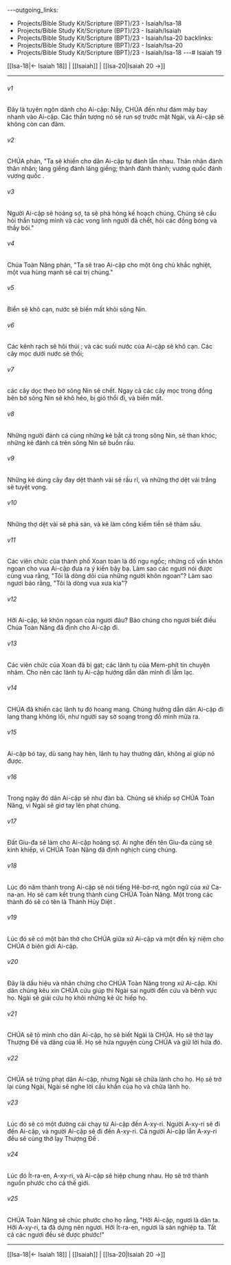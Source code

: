 ---outgoing_links:
  - Projects/Bible Study Kit/Scripture (BPT)/23 - Isaiah/Isa-18
  - Projects/Bible Study Kit/Scripture (BPT)/23 - Isaiah/Isaiah
  - Projects/Bible Study Kit/Scripture (BPT)/23 - Isaiah/Isa-20
backlinks:
  - Projects/Bible Study Kit/Scripture (BPT)/23 - Isaiah/Isa-20
  - Projects/Bible Study Kit/Scripture (BPT)/23 - Isaiah/Isa-18
---# Isaiah 19

[[Isa-18|← Isaiah 18]] | [[Isaiah]] | [[Isa-20|Isaiah 20 →]]
***



###### v1 
Đây là tuyên ngôn dành cho Ai-cập: Nầy, CHÚA đến như đám mây bay nhanh vào Ai-cập. Các thần tượng nó sẽ run sợ trước mặt Ngài, và Ai-cập sẽ không còn can đảm. 

###### v2 
CHÚA phán, "Ta sẽ khiến cho dân Ai-cập tự đánh lẫn nhau. Thân nhân đánh thân nhân; láng giềng đánh láng giềng; thành đánh thành; vương quốc đánh vương quốc . 

###### v3 
Người Ai-cập sẽ hoảng sợ, ta sẽ phá hỏng kế hoạch chúng. Chúng sẽ cầu hỏi thần tượng mình và các vong linh người đã chết, hỏi các đồng bóng và thầy bói." 

###### v4 
Chúa Toàn Năng phán, "Ta sẽ trao Ai-cập cho một ông chủ khắc nghiệt, một vua hùng mạnh sẽ cai trị chúng." 

###### v5 
Biển sẽ khô cạn, nước sẽ biến mất khỏi sông Nin. 

###### v6 
Các kênh rạch sẽ hôi thúi ; và các suối nước của Ai-cập sẽ khô cạn. Các cây mọc dưới nước sẽ thối; 

###### v7 
các cây dọc theo bờ sông Nin sẽ chết. Ngay cả các cây mọc trong đồng bên bờ sông Nin sẽ khô héo, bị gió thổi đi, và biến mất. 

###### v8 
Những người đánh cá cùng những kẻ bắt cá trong sông Nin, sẽ than khóc; những kẻ đánh cá trên sông Nin sẽ buồn rầu. 

###### v9 
Những kẻ dùng cây đay dệt thành vải sẽ rầu rĩ, và những thợ dệt vải trắng sẽ tuyệt vọng. 

###### v10 
Những thợ dệt vải sẽ phá sản, và kẻ làm công kiếm tiền sẽ thảm sầu. 

###### v11 
Các viên chức của thành phố Xoan toàn là đồ ngu ngốc; những cố vấn khôn ngoan cho vua Ai-cập đưa ra ý kiến bậy bạ. Làm sao các ngươi nói được cùng vua rằng, "Tôi là dòng dõi của những người khôn ngoan"? Làm sao ngươi bảo rằng, "Tôi là dòng vua xưa kia"? 

###### v12 
Hỡi Ai-cập, kẻ khôn ngoan của ngươi đâu? Bảo chúng cho ngươi biết điều Chúa Toàn Năng đã định cho Ai-cập đi. 

###### v13 
Các viên chức của Xoan đã bị gạt; các lãnh tụ của Mem-phít tin chuyện nhảm. Cho nên các lãnh tụ Ai-cập hướng dẫn dân mình đi lầm lạc. 

###### v14 
CHÚA đã khiến các lãnh tụ đó hoang mang. Chúng hướng dẫn dân Ai-cập đi lang thang không lối, như người say sờ soạng trong đồ mình mửa ra. 

###### v15 
Ai-cập bó tay, dù sang hay hèn, lãnh tụ hay thường dân, không ai giúp nó được. 

###### v16 
Trong ngày đó dân Ai-cập sẽ như đàn bà. Chúng sẽ khiếp sợ CHÚA Toàn Năng, vì Ngài sẽ giơ tay lên phạt chúng. 

###### v17 
Đất Giu-đa sẽ làm cho Ai-cập hoảng sợ. Ai nghe đến tên Giu-đa cũng sẽ kinh khiếp, vì CHÚA Toàn Năng đã định nghịch cùng chúng. 

###### v18 
Lúc đó năm thành trong Ai-cập sẽ nói tiếng Hê-bơ-rơ, ngôn ngữ của xứ Ca-na-an. Họ sẽ cam kết trung thành cùng CHÚA Toàn Năng. Một trong các thành đó sẽ có tên là Thành Hủy Diệt . 

###### v19 
Lúc đó sẽ có một bàn thờ cho CHÚA giữa xứ Ai-cập và một đền kỷ niệm cho CHÚA ở biên giới Ai-cập. 

###### v20 
Đây là dấu hiệu và nhân chứng cho CHÚA Toàn Năng trong xứ Ai-cập. Khi dân chúng kêu xin CHÚA cứu giúp thì Ngài sai người đến cứu và bênh vực họ. Ngài sẽ giải cứu họ khỏi những kẻ ức hiếp họ. 

###### v21 
CHÚA sẽ tỏ mình cho dân Ai-cập, họ sẽ biết Ngài là CHÚA. Họ sẽ thờ lạy Thượng Đế và dâng của lễ. Họ sẽ hứa nguyện cùng CHÚA và giữ lời hứa đó. 

###### v22 
CHÚA sẽ trừng phạt dân Ai-cập, nhưng Ngài sẽ chữa lành cho họ. Họ sẽ trở lại cùng Ngài, Ngài sẽ nghe lời cầu khẩn của họ và chữa lành họ. 

###### v23 
Lúc đó sẽ có một đường cái chạy từ Ai-cập đến A-xy-ri. Người A-xy-ri sẽ đi đến Ai-cập, và người Ai-cập sẽ đi đến A-xy-ri. Cả người Ai-cập lẫn A-xy-ri đều sẽ cùng thờ lạy Thượng Đế . 

###### v24 
Lúc đó Ít-ra-en, A-xy-ri, và Ai-cập sẽ hiệp chung nhau. Họ sẽ trở thành nguồn phước cho cả thế giới. 

###### v25 
CHÚA Toàn Năng sẽ chúc phước cho họ rằng, "Hỡi Ai-cập, ngươi là dân ta. Hỡi A-xy-ri, ta đã dựng nên ngươi. Hỡi Ít-ra-en, ngươi là sản nghiệp ta. Tất cả các ngươi đều sẽ được phước!"

***
[[Isa-18|← Isaiah 18]] | [[Isaiah]] | [[Isa-20|Isaiah 20 →]]
